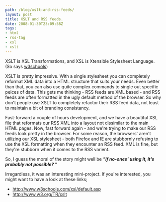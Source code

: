 ```yaml
---
path: /blog/xslt-and-rss-feeds/
layout: post
title: XSLT and RSS feeds.
date: 2008-01-30T23:09:58Z
tags:
- html
- rss-tag
- xsl
- xslt
---
```


XSLT is XSL Transformations, and XSL is Xtensible Stylesheet Language.  (So says <a href="http://www.w3schools.com/xsl/default.asp" title="Open link in a new window" target="_blank">w3schools</a>)

XSLT is pretty impressive. With a single stylesheet you can completely reformat XML data into a HTML structure that suits your needs.  Even better than that, you can also use quite complex commands to single out specific peices of data.  This gets me thinking - RSS feeds are XML based - and RSS feeds are often formatted in the ugly default method of the browser.  So why don't people use XSLT to completely refactor their RSS feed data, not least to maintain a bit of branding consistancy.

Fast-forward a couple of hours development, and we have a beautiful XSL file that reformats our RSS XML into a layout not dissimilar to the main HTML pages.  Now, fast forward again - and we're trying to make our RSS feeds look pretty in the browser.  For some reason, the browsers' aren't utilizing our XSL stylesheet - both Firefox and IE are stubbornly refusing to use the XSL formatting when they encounter an RSS feed.  XML is fine, but they're stubborn when it comes to the RSS varient.

So, I guess the moral of the story might well be <em><strong>"if no-ones' using it, it's probably not possible? "</strong></em>

Irregardless, it was an interesting mini-project.  If you're interested, you might want to have a look at these links;
<ul>
	<li><a href="http://www.w3schools.com/xsl/default.asp" title="Open link in a new window" target="_blank">http://www.w3schools.com/xsl/default.asp</a></li>
	<li><a href="http://www.w3.org/TR/xslt" title="Open link in a new window" target="_blank">http://www.w3.org/TR/xslt</a></li>
</ul>